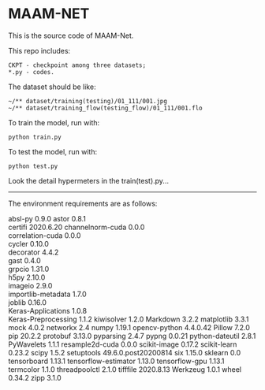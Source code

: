 # MAAM-NET
 
This is the source code of MAAM-Net.

This repo includes:

    CKPT - checkpoint among three datasets;
    *.py - codes.
    
The dataset should be like:

	~/** dataset/training(testing)/01_111/001.jpg
    ~/** dataset/training_flow(testing_flow)/01_111/001.flo

To train the model, run with:

    python train.py
    
To test the model, run with:

    python test.py
    
Look the detail hypermeters in the train(test).py...  

-----------------------------------------------------------------

The environment requirements are as follows:

absl-py              0.9.0
astor                0.8.1    
certifi              2020.6.20
channelnorm-cuda     0.0.0    
correlation-cuda     0.0.0    
cycler               0.10.0   
decorator            4.4.2    
gast                 0.4.0    
grpcio               1.31.0   
h5py                 2.10.0   
imageio              2.9.0    
importlib-metadata   1.7.0    
joblib               0.16.0   
Keras-Applications   1.0.8    
Keras-Preprocessing  1.1.2
kiwisolver           1.2.0
Markdown             3.2.2
matplotlib           3.3.1
mock                 4.0.2
networkx             2.4
numpy                1.19.1
opencv-python        4.4.0.42
Pillow               7.2.0
pip                  20.2.2
protobuf             3.13.0
pyparsing            2.4.7
pypng                0.0.21
python-dateutil      2.8.1
PyWavelets           1.1.1
resample2d-cuda      0.0.0
scikit-image         0.17.2
scikit-learn         0.23.2
scipy                1.5.2
setuptools           49.6.0.post20200814
six                  1.15.0
sklearn              0.0
tensorboard          1.13.1
tensorflow-estimator 1.13.0
tensorflow-gpu       1.13.1
termcolor            1.1.0
threadpoolctl        2.1.0
tifffile             2020.8.13
Werkzeug             1.0.1
wheel                0.34.2
zipp                 3.1.0
